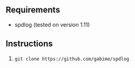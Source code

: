 ## Requirements
* spdlog (tested on version 1.11)

## Instructions

1. `git clone https://github.com/gabime/spdlog`